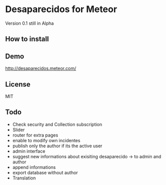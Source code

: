 # Desaparecidos for Meteor
Version 0.1 still in Alpha
## How to install

## Demo

http://desaparecidos.meteor.com/
## License
MIT

## Todo
* Check security and Collection subscription
* Slider
* router for extra pages
* enable to modify own incidentes
* publish only the author if its the active user
* admin interface
* suggest new informations about exisiting desaparecido -> to admin and author
* append informations
* export database without author
* Translation